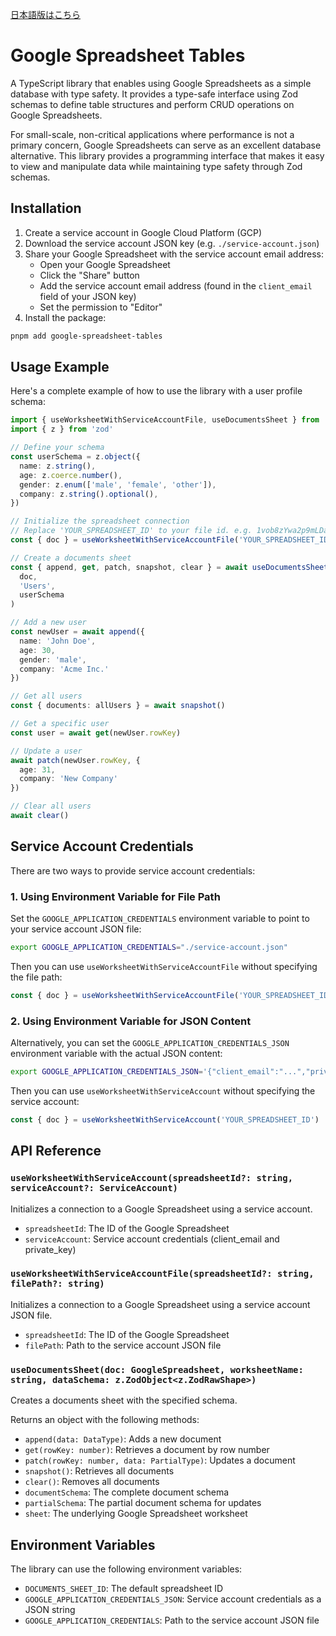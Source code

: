 [日本語版はこちら](./README.ja.md)

# Google Spreadsheet Tables

A TypeScript library that enables using Google Spreadsheets as a simple database with type safety. It provides a type-safe interface using Zod schemas to define table structures and perform CRUD operations on Google Spreadsheets.

For small-scale, non-critical applications where performance is not a primary concern, Google Spreadsheets can serve as an excellent database alternative. This library provides a programming interface that makes it easy to view and manipulate data while maintaining type safety through Zod schemas.

## Installation

1. Create a service account in Google Cloud Platform (GCP)
2. Download the service account JSON key (e.g. `./service-account.json`)
3. Share your Google Spreadsheet with the service account email address:
   - Open your Google Spreadsheet
   - Click the "Share" button
   - Add the service account email address (found in the `client_email` field of your JSON key)
   - Set the permission to "Editor"
4. Install the package:

```bash
pnpm add google-spreadsheet-tables
```

## Usage Example

Here's a complete example of how to use the library with a user profile schema:

```typescript
import { useWorksheetWithServiceAccountFile, useDocumentsSheet } from 'google-spreadsheet-tables'
import { z } from 'zod'

// Define your schema
const userSchema = z.object({
  name: z.string(),
  age: z.coerce.number(),
  gender: z.enum(['male', 'female', 'other']),
  company: z.string().optional(),
})

// Initialize the spreadsheet connection
// Replace 'YOUR_SPREADSHEET_ID' to your file id. e.g. 1vob8zYwa2p9mLDaczN_Egn-01QjC-tC80-Y83yYMCR0
const { doc } = useWorksheetWithServiceAccountFile('YOUR_SPREADSHEET_ID', './service-account.json')

// Create a documents sheet
const { append, get, patch, snapshot, clear } = await useDocumentsSheet(
  doc,
  'Users',
  userSchema
)

// Add a new user
const newUser = await append({
  name: 'John Doe',
  age: 30,
  gender: 'male',
  company: 'Acme Inc.'
})

// Get all users
const { documents: allUsers } = await snapshot()

// Get a specific user
const user = await get(newUser.rowKey)

// Update a user
await patch(newUser.rowKey, {
  age: 31,
  company: 'New Company'
})

// Clear all users
await clear()
```

## Service Account Credentials

There are two ways to provide service account credentials:

### 1. Using Environment Variable for File Path

Set the `GOOGLE_APPLICATION_CREDENTIALS` environment variable to point to your service account JSON file:

```bash
export GOOGLE_APPLICATION_CREDENTIALS="./service-account.json"
```

Then you can use `useWorksheetWithServiceAccountFile` without specifying the file path:

```typescript
const { doc } = useWorksheetWithServiceAccountFile('YOUR_SPREADSHEET_ID')
```

### 2. Using Environment Variable for JSON Content

Alternatively, you can set the `GOOGLE_APPLICATION_CREDENTIALS_JSON` environment variable with the actual JSON content:

```bash
export GOOGLE_APPLICATION_CREDENTIALS_JSON='{"client_email":"...","private_key":"..."}'
```

Then you can use `useWorksheetWithServiceAccount` without specifying the service account:

```typescript
const { doc } = useWorksheetWithServiceAccount('YOUR_SPREADSHEET_ID')
```

## API Reference

### `useWorksheetWithServiceAccount(spreadsheetId?: string, serviceAccount?: ServiceAccount)`

Initializes a connection to a Google Spreadsheet using a service account.

- `spreadsheetId`: The ID of the Google Spreadsheet
- `serviceAccount`: Service account credentials (client_email and private_key)

### `useWorksheetWithServiceAccountFile(spreadsheetId?: string, filePath?: string)`

Initializes a connection to a Google Spreadsheet using a service account JSON file.

- `spreadsheetId`: The ID of the Google Spreadsheet
- `filePath`: Path to the service account JSON file

### `useDocumentsSheet(doc: GoogleSpreadsheet, worksheetName: string, dataSchema: z.ZodObject<z.ZodRawShape>)`

Creates a documents sheet with the specified schema.

Returns an object with the following methods:

- `append(data: DataType)`: Adds a new document
- `get(rowKey: number)`: Retrieves a document by row number
- `patch(rowKey: number, data: PartialType)`: Updates a document
- `snapshot()`: Retrieves all documents
- `clear()`: Removes all documents
- `documentSchema`: The complete document schema
- `partialSchema`: The partial document schema for updates
- `sheet`: The underlying Google Spreadsheet worksheet

## Environment Variables

The library can use the following environment variables:

- `DOCUMENTS_SHEET_ID`: The default spreadsheet ID
- `GOOGLE_APPLICATION_CREDENTIALS_JSON`: Service account credentials as a JSON string
- `GOOGLE_APPLICATION_CREDENTIALS`: Path to the service account JSON file
